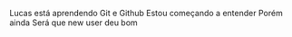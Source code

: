 Lucas está aprendendo Git e Github
Estou começando a entender
Porém ainda 
Será que new user deu bom